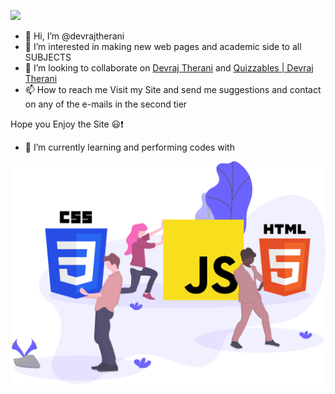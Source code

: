 <a href="https://devrajtherani.github.io"><img src="https://raw.githubusercontent.com/devrajtherani/devrajtherani.github.io/main/icons/Dev%20-%20Copy%20(2).png"></a>
- 👋 Hi, I’m @devrajtherani
- 👀 I’m interested in making new web pages and academic side to all SUBJECTS
- 💞️ I’m looking to collaborate on [Devraj Therani](https://devrajtherani.github.io) and [Quizzables | Devraj Therani](https://devrajtherani.github.io/quizzables)
- 📫 How to reach me 
                      Visit my Site and send me suggestions and contact on any of the e-mails in the second tier

Hope you Enjoy the Site 😃❗
- 🌱 I’m currently learning and performing codes with
<img src="svg/languages.svg">

<!---
devrajtherani/devrajtherani is a ✨ special ✨ repository because its `README.md` (this file) appears on your GitHub profile.
You can click the Preview link to take a look at your changes.
--->
